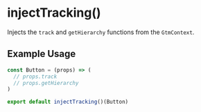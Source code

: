 # injectTracking()

Injects the `track` and `getHierarchy` functions from the `GtmContext`.

## Example Usage

```js
const Button = (props) => (
  // props.track
  // props.getHierarchy
)

export default injectTracking()(Button)
```
